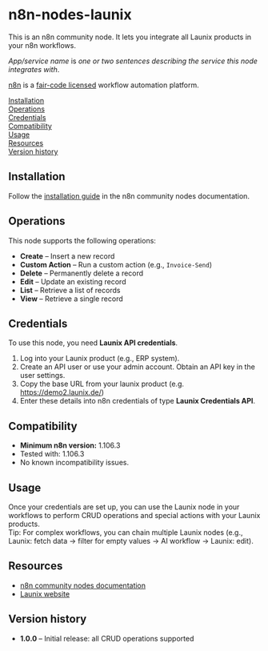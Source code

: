 # n8n-nodes-launix

This is an n8n community node. It lets you integrate all Launix products in your n8n workflows.

_App/service name_ is _one or two sentences describing the service this node integrates with_.

[n8n](https://n8n.io/) is a [fair-code licensed](https://docs.n8n.io/reference/license/) workflow automation platform.

[Installation](#installation)  
[Operations](#operations)  
[Credentials](#credentials)  <!-- delete if no auth needed -->  
[Compatibility](#compatibility)  
[Usage](#usage)  <!-- delete if not using this section -->  
[Resources](#resources)  
[Version history](#version-history)  <!-- delete if not using this section -->  

## Installation

Follow the [installation guide](https://docs.n8n.io/integrations/community-nodes/installation/) in the n8n community nodes documentation.

## Operations

This node supports the following operations:

- **Create** – Insert a new record  
- **Custom Action** – Run a custom action (e.g., `Invoice-Send`)  
- **Delete** – Permanently delete a record  
- **Edit** – Update an existing record  
- **List** – Retrieve a list of records  
- **View** – Retrieve a single record  

## Credentials

To use this node, you need **Launix API credentials**.

1. Log into your Launix product (e.g., ERP system).
2. Create an API user or use your admin account. Obtain an API key in the user settings.  
3. Copy the base URL from your launix product (e.g. https://demo2.launix.de/)
3. Enter these details into n8n credentials of type **Launix Credentials API**. 

## Compatibility

- **Minimum n8n version:** 1.106.3
- Tested with: 1.106.3
- No known incompatibility issues.

## Usage

Once your credentials are set up, you can use the Launix node in your workflows to perform CRUD operations and special actions with your Launix products.  
Tip: For complex workflows, you can chain multiple Launix nodes (e.g., Launix: fetch data → filter for empty values → AI workflow → Launix: edit).

## Resources

- [n8n community nodes documentation](https://docs.n8n.io/integrations/#community-nodes)  
- [Launix website](https://launix.de)

## Version history

- **1.0.0** – Initial release: all CRUD operations supported


